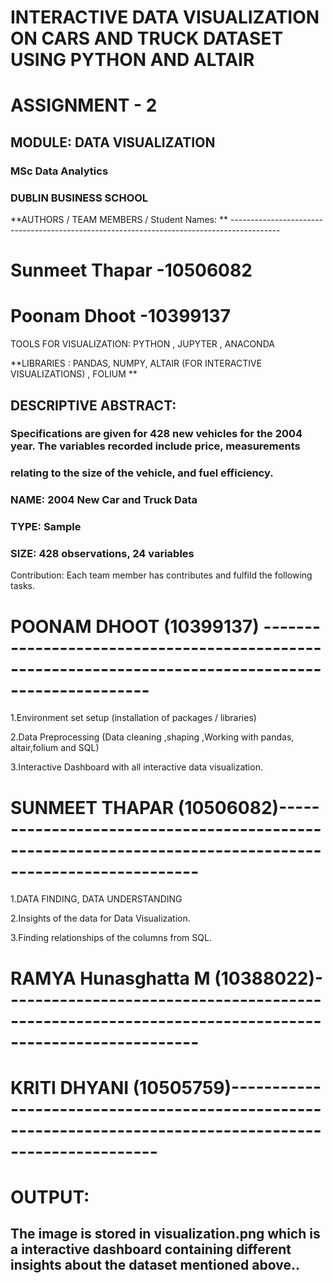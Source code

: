 
# INTERACTIVE DATA VISUALIZATION ON CARS AND TRUCK DATASET USING PYTHON AND ALTAIR

# ASSIGNMENT - 2

## MODULE: DATA VISUALIZATION

### MSc Data Analytics

### DUBLIN BUSINESS SCHOOL

**AUTHORS / TEAM MEMBERS / Student Names: ** ------------------------------------------------------------------------------------------

# Sunmeet Thapar -10506082

# Poonam Dhoot -10399137

TOOLS FOR VISUALIZATION: PYTHON , JUPYTER , ANACONDA

**LIBRARIES : PANDAS, NUMPY, ALTAIR (FOR INTERACTIVE VISUALIZATIONS) , FOLIUM **

## DESCRIPTIVE ABSTRACT:
### Specifications are given for 428 new vehicles for the 2004 year. The variables recorded include price, measurements 
### relating to the size of the vehicle, and fuel efficiency.
### NAME:  2004 New Car and Truck Data
### TYPE:  Sample
### SIZE:  428 observations, 24 variables

Contribution: Each team member has contributes and fulfild the following tasks.

# POONAM DHOOT (10399137) ----------------------------------------------------------------------------------------------------

1.Environment set setup (installation of packages / libraries)

2.Data Preprocessing (Data cleaning ,shaping ,Working with pandas, altair,folium and SQL)

3.Interactive Dashboard with all interactive data visualization.

# SUNMEET THAPAR (10506082)--------------------------------------------------------------------------------------------------------

1.DATA FINDING, DATA UNDERSTANDING

2.Insights of the data for Data Visualization.

3.Finding relationships of the columns from SQL.

# RAMYA Hunasghatta M (10388022)----------------------------------------------------------------------------------------------------
# KRITI DHYANI (10505759)---------------------------------------------------------------------------------------------------------

# OUTPUT:
## The image is stored in visualization.png which is a interactive dashboard containing different insights about the dataset mentioned above..



